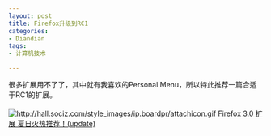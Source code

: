 ```yaml
---
layout: post
title: Firefox升级到RC1
categories:
- Diandian
tags:
- 计算机技术

---
```

很多扩展用不了了，其中就有我喜欢的Personal Menu，所以特此推荐一篇合适于RC1的扩展。
<br />
<br />
<a title="186 附件:查看" href="http://hall.sociz.com/index.php?showforum=7#"></a>
<a href="http://hall.sociz.com/style_images/ip.boardpr/attachicon.gif" target="_blank"><img alt="http://hall.sociz.com/style_images/ip.boardpr/attachicon.gif" src="http://m1.img.srcdd.com/farm3/d/2012/0306/12/DOWNLOADFAILAAAAAAAAAAAAAAAAAAAA_B500_900_200_80.PNG" /></a>
<a title="主题开始于: 2007年12月19日 0:14" href="http://hall.sociz.com/index.php?showtopic=20075">Firefox 3.0 扩展 夏日火热推荐！(update)</a>
<br />